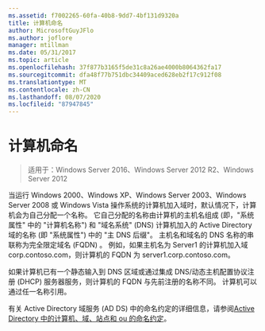 ```yaml
---
ms.assetid: f7002265-60fa-40b8-9dd7-4bf131d9320a
title: 计算机命名
author: MicrosoftGuyJFlo
ms.author: joflore
manager: mtillman
ms.date: 05/31/2017
ms.topic: article
ms.openlocfilehash: 37f877b3165f5de31c8a26ae4000b8064362fa17
ms.sourcegitcommit: dfa48f77b751dbc34409aced628eb2f17c912f08
ms.translationtype: MT
ms.contentlocale: zh-CN
ms.lasthandoff: 08/07/2020
ms.locfileid: "87947845"
---
```

# <a name="computer-naming"></a>计算机命名

> 适用于：Windows Server 2016、Windows Server 2012 R2、Windows Server 2012

当运行 Windows 2000、Windows XP、Windows Server 2003、Windows Server 2008 或 Windows Vista 操作系统的计算机加入域时，默认情况下，计算机会为自己分配一个名称。 它自己分配的名称由计算机的主机名组成 (即，"系统属性" 中的 "计算机名称") 和 "域名系统" (DNS) 计算机加入的 Active Directory 域的名称 (即 "系统属性") 中的 "主 DNS 后缀"。 主机名和域名的 DNS 名称的串联称为完全限定域名 (FQDN) 。 例如，如果主机名为 Server1 的计算机加入域 corp.contoso.com，则计算机的 FQDN 为 server1.corp.contoso.com。

如果计算机已有一个静态输入到 DNS 区域或通过集成 DNS/动态主机配置协议注册 (DHCP) 服务器服务，则计算机的 FQDN 与先前注册的名称不同。 计算机可以通过任一名称引用。

有关 Active Directory 域服务 (AD DS) 中的命名约定的详细信息，请参阅[Active Directory 中的计算机、域、站点和 ou 的命名约定](https://support.microsoft.com/help/909264/)。
